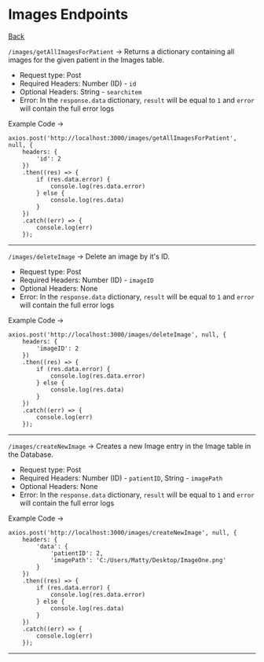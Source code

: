 # Images Endpoints

[Back](./README.md)

`/images/getAllImagesForPatient` -> Returns a dictionary containing all images for the given patient in the Images table.

- Request type: Post
- Required Headers: Number (ID) - `id`
- Optional Headers: String - `searchitem`
- Error: In the `response.data` dictionary, `result` will be equal to `1` and `error` will contain the full error logs

Example Code -> 
```
axios.post('http://localhost:3000/images/getAllImagesForPatient', null, {
    headers: {
        'id': 2
    })
    .then((res) => {
        if (res.data.error) {
            console.log(res.data.error)
        } else {
            console.log(res.data)
        }
    })
    .catch((err) => {
        console.log(err)
    });
```

----

`/images/deleteImage` -> Delete an image by it's ID.

- Request type: Post
- Required Headers: Number (ID) - `imageID`
- Optional Headers: None
- Error: In the `response.data` dictionary, `result` will be equal to `1` and `error` will contain the full error logs

Example Code -> 
```
axios.post('http://localhost:3000/images/deleteImage', null, {
    headers: {
        'imageID': 2
    })
    .then((res) => {
        if (res.data.error) {
            console.log(res.data.error)
        } else {
            console.log(res.data)
        }
    })
    .catch((err) => {
        console.log(err)
    });
```

----

`/images/createNewImage` -> Creates a new Image entry in the Image table in the Database.

- Request type: Post
- Required Headers: Number (ID) - `patientID`, String - `imagePath`
- Optional Headers: None
- Error: In the `response.data` dictionary, `result` will be equal to `1` and `error` will contain the full error logs

Example Code -> 
```
axios.post('http://localhost:3000/images/createNewImage', null, {
    headers: {
        'data': {
            'patientID': 2,
            'imagePath': 'C:/Users/Matty/Desktop/ImageOne.png'
        }
    })
    .then((res) => {
        if (res.data.error) {
            console.log(res.data.error)
        } else {
            console.log(res.data)
        }
    })
    .catch((err) => {
        console.log(err)
    });
```

----